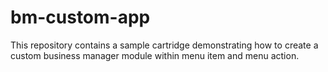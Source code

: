 # bm-custom-app
This repository contains a sample cartridge demonstrating how to create a custom business manager module within menu item and menu action. 
